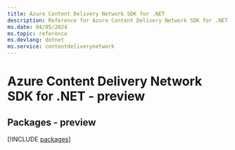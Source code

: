 ```yaml
---
title: Azure Content Delivery Network SDK for .NET
description: Reference for Azure Content Delivery Network SDK for .NET
ms.date: 04/05/2024
ms.topic: reference
ms.devlang: dotnet
ms.service: contentdeliverynetwork
---
```

# Azure Content Delivery Network SDK for .NET - preview
## Packages - preview
[!INCLUDE [packages](content-delivery-network-index.md)]